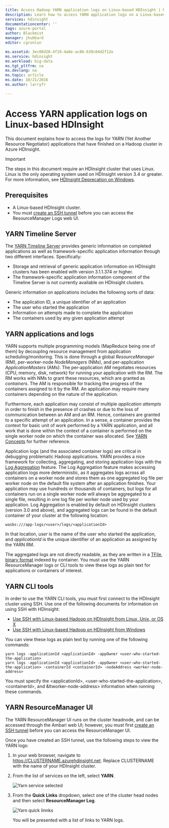 ```yaml
---
title: Access Hadoop YARN application logs on Linux-based HDInsight | Microsoft Docs
description: Learn how to access YARN application logs on a Linux-based HDInsight (Hadoop) cluster using both the command-line and a web browser.
services: hdinsight
documentationcenter: ''
tags: azure-portal
author: Blackmist
manager: jhubbard
editor: cgronlun

ms.assetid: 3ec08d20-4f19-4a8e-ac86-639c04d2f12e
ms.service: hdinsight
ms.workload: big-data
ms.tgt_pltfrm: na
ms.devlang: na
ms.topic: article
ms.date: 10/21/2016
ms.author: larryfr

---
```

# Access YARN application logs on Linux-based HDInsight
This document explains how to access the logs for YARN (Yet Another Resource Negotiator) applications that have finished on a Hadoop cluster in Azure HDInsight.

> [!IMPORTANT]
> The steps in this document require an HDInsight cluster that uses Linux. Linux is the only operating system used on HDInsight version 3.4 or greater. For more information, see [HDInsight Deprecation on Windows](hdinsight-component-versioning.md#hdi-version-32-and-33-nearing-deprecation-date).

## Prerequisites
* A Linux-based HDInsight cluster.
* You must [create an SSH tunnel](hdinsight-linux-ambari-ssh-tunnel.md) before you can access the ResourceManager Logs web UI.

## <a name="YARNTimelineServer"></a>YARN Timeline Server
The [YARN Timeline Server](http://hadoop.apache.org/docs/r2.4.0/hadoop-yarn/hadoop-yarn-site/TimelineServer.html) provides generic information on completed applications as well as framework-specific application information through two different interfaces. Specifically:

* Storage and retrieval of generic application information on HDInsight clusters has been enabled with version 3.1.1.374 or higher.
* The framework-specific application information component of the Timeline Server is not currently available on HDInsight clusters.

Generic information on applications includes the following sorts of data:

* The application ID, a unique identifier of an application
* The user who started the application
* Information on attempts made to complete the application
* The containers used by any given application attempt

## <a name="YARNAppsAndLogs"></a>YARN applications and logs
YARN supports multiple programming models (MapReduce being one of them) by decoupling resource management from application scheduling/monitoring. This is done through a global *ResourceManager* (RM), per-worker-node *NodeManagers* (NMs), and per-application *ApplicationMasters* (AMs). The per-application AM negotiates resources (CPU, memory, disk, network) for running your application with the RM. The RM works with NMs to grant these resources, which are granted as *containers*. The AM is responsible for tracking the progress of the containers assigned to it by the RM. An application may require many containers depending on the nature of the application.

Furthermore, each application may consist of multiple *application attempts* in order to finish in the presence of crashes or due to the loss of communication between an AM and an RM. Hence, containers are granted to a specific attempt of an application. In a sense, a container provides the context for basic unit of work performed by a YARN application, and all work that is done within the context of a container is performed on the single worker node on which the container was allocated. See [YARN Concepts][YARN-concepts] for further reference.

Application logs (and the associated container logs) are critical in debugging problematic Hadoop applications. YARN provides a nice framework for collecting, aggregating, and storing application logs with the [Log Aggregation][log-aggregation] feature. The Log Aggregation feature makes accessing application logs more deterministic, as it aggregates logs across all containers on a worker node and stores them as one aggregated log file per worker node on the default file system after an application finishes. Your application may use hundreds or thousands of containers, but logs for all containers run on a single worker node will always be aggregated to a single file, resulting in one log file per worker node used by your application. Log Aggregation is enabled by default on HDInsight clusters (version 3.0 and above), and aggregated logs can be found in the default container of your cluster at the following location:

    wasbs:///app-logs/<user>/logs/<applicationId>

In that location, *user* is the name of the user who started the application, and *applicationId* is the unique identifier of an application as assigned by the YARN RM.

The aggregated logs are not directly readable, as they are written in a [TFile][T-file], [binary format][binary-format] indexed by container. You must use the YARN ResourceManager logs or CLI tools to view these logs as plain text for applications or containers of interest. 

## YARN CLI tools
In order to use the YARN CLI tools, you must first connect to the HDInsight cluster using SSH. Use one of the following documents for information on using SSH with HDInsight:

* [Use SSH with Linux-based Hadoop on HDInsight from Linux, Unix, or OS X](hdinsight-hadoop-linux-use-ssh-unix.md)
* [Use SSH with Linux-based Hadoop on HDInsight from Windows](hdinsight-hadoop-linux-use-ssh-windows.md)

You can view these logs as plain text by running one of the following commands:

    yarn logs -applicationId <applicationId> -appOwner <user-who-started-the-application>
    yarn logs -applicationId <applicationId> -appOwner <user-who-started-the-application> -containerId <containerId> -nodeAddress <worker-node-address>

You must specify the &lt;applicationId>, &lt;user-who-started-the-application>, &lt;containerId>, and &ltworker-node-address> information when running these commands.

## YARN ResourceManager UI
The YARN ResourceManager UI runs on the cluster headnode, and can be accessed through the Ambari web UI; however, you must first [create an SSH tunnel](hdinsight-linux-ambari-ssh-tunnel.md) before you can access the ResourceManager UI.

Once you have created an SSH tunnel, use the following steps to view the YARN logs:

1. In your web browser, navigate to https://CLUSTERNAME.azurehdinsight.net. Replace CLUSTERNAME with the name of your HDInsight cluster.
2. From the list of services on the left, select **YARN**.
   
    ![Yarn service selected](./media/hdinsight-hadoop-access-yarn-app-logs-linux/yarnservice.png)
3. From the **Quick Links** dropdown, select one of the cluster head nodes and then select **ResourceManager Log**.
   
    ![Yarn quick linnks](./media/hdinsight-hadoop-access-yarn-app-logs-linux/yarnquicklinks.png)
   
    You will be presented with a list of links to YARN logs.

[YARN-timeline-server]:http://hadoop.apache.org/docs/r2.4.0/hadoop-yarn/hadoop-yarn-site/TimelineServer.html
[log-aggregation]:http://hortonworks.com/blog/simplifying-user-logs-management-and-access-in-yarn/
[T-file]:https://issues.apache.org/jira/secure/attachment/12396286/TFile%20Specification%2020081217.pdf
[binary-format]:https://issues.apache.org/jira/browse/HADOOP-3315
[YARN-concepts]:http://hortonworks.com/blog/apache-hadoop-yarn-concepts-and-applications/
